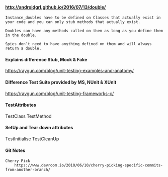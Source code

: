 #### http://androidgrl.github.io/2016/07/13/double/

    Instance_doubles have to be defined on Classes that actually exist in your code and you can only stub methods that actually exist.

    Doubles can have any methods called on them as long as you define them in the double.

    Spies don’t need to have anything defined on them and will always return a double.
    
#### Explains difference Stub, Mock & Fake 
  
  https://raygun.com/blog/unit-testing-examples-and-anatomy/

#### Difference Test Suite provided by MS, NUnit & XUnit
  
  https://raygun.com/blog/unit-testing-frameworks-c/

#### TestAttributes
  TestClass
  TestMethod
  
#### SetUp and Tear down attributes  
  
  TestInitialise
  TestCleanUp


#### Git Notes
    Cherry Pick
        https://www.devroom.io/2010/06/10/cherry-picking-specific-commits-from-another-branch/

